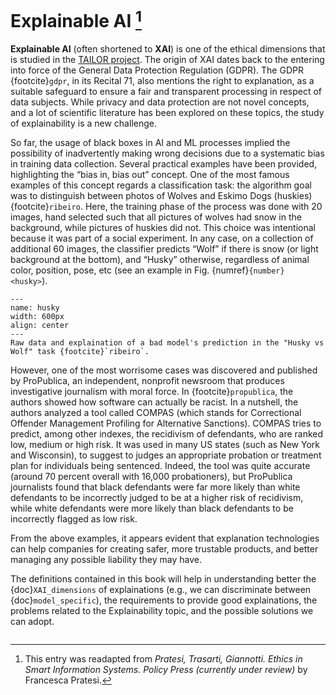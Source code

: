 # Explainable AI [^note]

<!--- This is a comment -->

**Explainable AI** (often shortened to **XAI**) is one of the ethical dimensions that is studied in the <a href="https://tailor-network.eu/">TAILOR project</a>.
The origin of XAI dates back to the entering into force of the General Data Protection Regulation (GDPR).
The GDPR {footcite}`gdpr`, in its Recital 71, also mentions the right to explanation, as a suitable safeguard to ensure a fair and transparent processing in respect of data subjects. While privacy and data protection are not novel concepts, and a lot of scientific literature has been explored on these topics, the study of explainability is a new challenge.

So far, the usage of black boxes in AI and ML processes implied the possibility of inadvertently making wrong decisions due to a systematic bias in training data collection. Several practical examples have been provided, highlighting the “bias in, bias out” concept. One of the most famous examples of this concept regards a classification task: the algorithm goal was to distinguish between photos of Wolves and Eskimo Dogs (huskies) {footcite}`ribeiro`. Here, the training phase of the process was done with 20 images, hand selected such that all pictures of wolves had snow in the background, while pictures of huskies did not. This choice was intentional because it was part of a social experiment. In any case, on a collection of additional 60 images, the classifier predicts “Wolf” if there is snow (or light background at the bottom), and “Husky” otherwise, regardless of animal color, position, pose, etc (see an example in Fig. {numref}`{number} <husky>`).

```{figure} ./husky.png
---
name: husky
width: 600px
align: center
---
Raw data and explaination of a bad model's prediction in the "Husky vs Wolf" task {footcite}`ribeiro`.
```

However, one of the most worrisome cases was discovered and published by ProPublica, an independent, nonprofit newsroom that produces investigative journalism with moral force. In {footcite}`propublica`, the authors showed how software can actually be racist. In a nutshell, the authors analyzed a tool called COMPAS (which stands for Correctional Offender Management Profiling for Alternative Sanctions). COMPAS tries to predict, among other indexes, the recidivism of defendants, who are ranked low, medium or high risk. It was used in many US states (such as New York and Wisconsin), to suggest to judges an appropriate probation or treatment plan for individuals being sentenced. Indeed, the tool was quite accurate (around 70 percent overall with 16,000 probationers), but ProPublica journalists found that black defendants were far more likely than white defendants to be incorrectly judged to be at a higher risk of recidivism, while white defendants were more likely than black defendants to be incorrectly flagged as low risk.

From the above examples, it appears evident that explanation technologies can help companies for creating safer, more trustable products, and better managing any possible liability they may have.

The definitions contained in this book will help in understanding better the {doc}`XAI_dimensions` of explainations (e.g., we can discriminate between {doc}`model_specific`), the requirements to provide good explainations, the problems related to the Explainability topic, and the possible solutions we can adopt.

```{footbibliography}
```

[^note]: This entry was readapted from *Pratesi, Trasarti, Giannotti. Ethics in Smart Information Systems. Policy Press (currently under review)* by Francesca Pratesi.


<!---
```{bibliography}
:filter: cited and ({"T3.1"} >= docnames)
:filter: {"T3.1"} & docnames
```
-->
